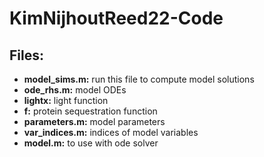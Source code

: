 # KimNijhoutReed22-Code

## Files:
- **model_sims.m:** run this file to compute model solutions
- **ode_rhs.m:** model ODEs
- **lightx:** light function
- **f:** protein sequestration function
- **parameters.m:** model parameters
- **var_indices.m:** indices of model variables
- **model.m:** to use with ode solver
